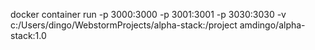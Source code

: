 docker container run -p 3000:3000 -p 3001:3001 -p 3030:3030 -v c:/Users/dingo/WebstormProjects/alpha-stack:/project amdingo/alpha-stack:1.0
